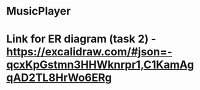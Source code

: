 # MusicPlayer
# Link for ER diagram (task 2) - https://excalidraw.com/#json=-qcxKpGstmn3HHWknrpr1,C1KamAgqAD2TL8HrWo6ERg
# 
